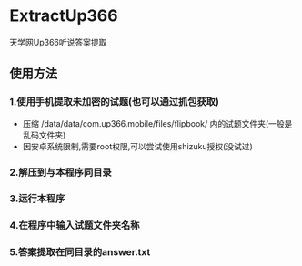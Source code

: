 # ExtractUp366
天学网Up366听说答案提取

## 使用方法
### 1.使用手机提取未加密的试题(也可以通过抓包获取)
- 压缩 /data/data/com.up366.mobile/files/flipbook/ 内的试题文件夹(一般是乱码文件夹)
- 因安卓系统限制,需要root权限,可以尝试使用shizuku授权(没试过)
### 2.解压到与本程序同目录
### 3.运行本程序
### 4.在程序中输入试题文件夹名称
### 5.答案提取在同目录的answer.txt

